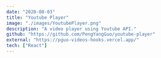 ```yaml
---
date: "2020-08-03"
title: "Youtube Player"
image: "./images/YoutubePlayer.png"
description: "A video player using Youtube API."
github: "https://github.com/PengYangGuo/youtube-player"
external: "https://pguo-videos-hooks.vercel.app/"
tech: ["React"]
---
```

